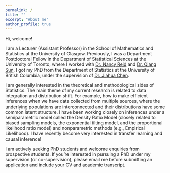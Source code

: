 ```yaml
---
permalink: /
title: ""
excerpt: "About me"
author_profile: true
---
```


Hi, welcome! 

I am a Lecturer (Assistant Professor) in the School of Mathematics and Statistics at the University of Glasgow. 
Previously, I was a Department Postdoctoral Fellow in the Department of Statistical Sciences at the University of Toronto, where I worked with [Dr. Nancy Reid](https://www.utstat.utoronto.ca/reid/) and [Dr. Qiang Sun](https://sites.google.com/view/qsun/). I got my PhD from the Department of Statistics at the University of British Columbia, under the supervision of [Dr. Jiahua Chen](https://www.stat.ubc.ca/~jhchen/). 

I am generally interested in the theoretical and methodological sides of Statistics. The main theme of my current research is related to data integration and distribution shift. For example, how to make efficient inferences when we have data collected from multiple sources, where the underlying populations are interconnected and their distributions have some common latent structure. I have been working closely on inferences under a semiparametric model called the Density Ratio Model (closely related to biased sampling models, the exponential tilting model, and the proportional likelihood ratio model)  and nonparametric methods (e.g., Empirical Likelihood). I have recently become very interested in transfer learning and causal inference!

I am actively seeking PhD students and welcome enquiries from prospective students. If you’re interested in pursuing a PhD under my supervision (or co-supervision), please email me before submitting an application and include your CV and academic transcript.

<!--
Together with [Piotr Zwiernik](https://pzwiernik.github.io/) and [Austin Brown](https://austindavidbrown.github.io), we are organizing the [Brown Bag Seminar](https://bbseminar.utstat.utoronto.ca/). Please feel free to get in touch to give a talk!
-->